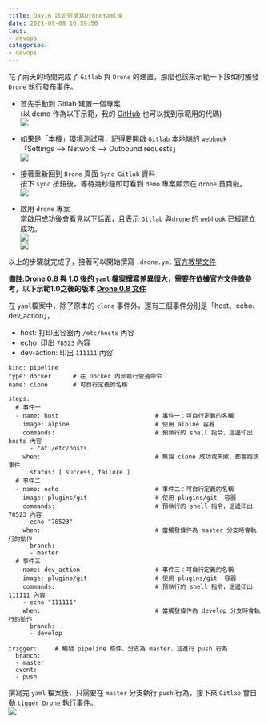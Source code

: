 ```yaml
---
title: Day16 該如何撰寫DroneYaml檔
date: 2021-09-08 10:59:56
tags:
- devops
categories: 
- devops
---
```


花了兩天的時間完成了 `Gitlab` 與 `Drone` 的建置，那麼也該來示範一下該如何觸發 `Drone` 執行發布事件。

<!--more-->

-   首先手動到 Gitlab 建置一個專案  
    (以 demo 作為以下示範，我的 [GitHub](https://github.com/neil605164/CI-CD/tree/master/demo) 也可以找到示範用的代碼)  
    ![](https://i.imgur.com/WSK1Aj3.png)
    
-   如果是「本機」環境測試用，記得要開啟 `Gitlab` 本地端的 `webhook`  
    「Settings --> Network --> Outbound requests」  
    ![](https://i.imgur.com/rPOofa5.png)
    
-   接著重新回到 `Drone` 頁面 `Sync Gitlab` 資料  
    按下 `sync` 按鈕後，等待幾秒鐘即可看到 `demo` 專案顯示在 `drone` 首頁啦。  
    ![](https://i.imgur.com/yKKFMhJ.png)
    
-   啟用 `drone` 專案  
    當啟用成功後會看見以下話面，且表示 `Gitlab` 與`drone` 的 `webhook` 已經建立成功。  
    ![](https://i.imgur.com/bbrtB3h.png)  
    ![](https://i.imgur.com/uKOO5Qz.png)
    

以上的步驟就完成了，接著可以開始撰寫 `.drone.yml` [官方教學文件](https://docs.drone.io/)

**備註:Drone 0.8 與 1.0 後的 `yaml` 檔案撰寫差異很大，需要在依據官方文件做參考，以下示範1.0之後的版本 [Drone 0.8 文件](https://0-8-0.docs.drone.io/getting-started/)**

在 `yaml`檔案中，除了原本的 `clone` 事件外，還有三個事件分別是「host、echo、dev\_action」，

-   host: 打印出容器內 `/etc/hosts` 內容
-   echo: 印出 `78523` 內容
-   dev-action: 印出 `111111` 內容

```
kind: pipeline
type: docker      # 在 Docker 內部執行管道命令
name: clone       # 可自行定義的名稱

steps:
  # 事件一
  - name: host                           # 事件一：可自行定義的名稱
    image: alpine                        # 使用 alpine 容器
    commands:                            # 預執行的 shell 指令，這邊印出 hosts 內容
      - cat /etc/hosts
    when:                                # 無論 clone 成功或失敗，都會跑該事件
      status: [ success, failure ]
  # 事件二
  - name: echo                           # 事件二：可自行定義的名稱
    image: plugins/git                   # 使用 plugins/git  容器
    commands:                            # 預執行的 shell 指令，這邊印出 78523 內容
    - echo "78523"
    when:                                # 當觸發條件為 master 分支時會執行的動作
      branch:
      - master
  # 事件三
  - name: dev_action                     # 事件三：可自行定義的名稱
    image: plugins/git                   # 使用 plugins/git  容器
    commands:                            # 預執行的 shell 指令，這邊印出 111111 內容
    - echo "111111"
    when:                                # 當觸發條件為 develop 分支時會執行的動作
      branch:
      - develop

trigger:     # 觸發 pipeline 條件，分支為 master，且進行 push 行為
  branch: 
  - master
  event:
  - push
```

撰寫完 `yaml` 檔案後，只需要在 `master` 分支執行 `push` 行為，接下來 `Gitlab` 會自動 `tigger Drone` 執行事件。  
![](https://i.imgur.com/kSdiXl2.png)
